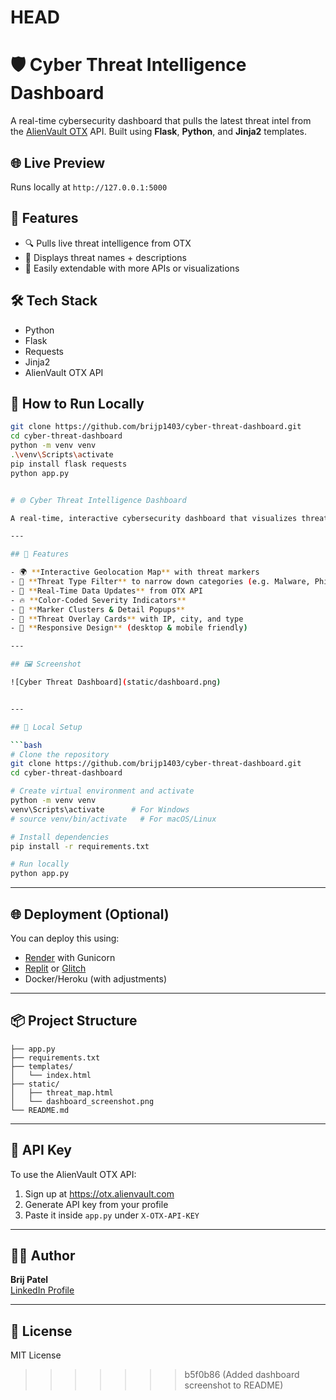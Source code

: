# HEAD
# 🛡️ Cyber Threat Intelligence Dashboard

A real-time cybersecurity dashboard that pulls the latest threat intel from the [AlienVault OTX](https://otx.alienvault.com/) API. Built using **Flask**, **Python**, and **Jinja2** templates.

## 🌐 Live Preview
Runs locally at `http://127.0.0.1:5000`

## 🚀 Features
- 🔍 Pulls live threat intelligence from OTX
- 🧠 Displays threat names + descriptions
- 📡 Easily extendable with more APIs or visualizations

## 🛠️ Tech Stack
- Python
- Flask
- Requests
- Jinja2
- AlienVault OTX API

## 🧪 How to Run Locally

```bash
git clone https://github.com/brijp1403/cyber-threat-dashboard.git
cd cyber-threat-dashboard
python -m venv venv
.\venv\Scripts\activate
pip install flask requests
python app.py


# 🌐 Cyber Threat Intelligence Dashboard

A real-time, interactive cybersecurity dashboard that visualizes threat intelligence from the AlienVault OTX API. This dashboard includes geolocation mapping, category-based filtering, real-time data refresh, and threat severity overlays.

---

## 🚀 Features

- 🌍 **Interactive Geolocation Map** with threat markers
- 🧠 **Threat Type Filter** to narrow down categories (e.g. Malware, Phishing)
- 🔁 **Real-Time Data Updates** from OTX API
- 🔥 **Color-Coded Severity Indicators**
- 📌 **Marker Clusters & Detail Popups**
- 🎯 **Threat Overlay Cards** with IP, city, and type
- 📱 **Responsive Design** (desktop & mobile friendly)

---

## 🖼️ Screenshot

![Cyber Threat Dashboard](static/dashboard.png)


---

## 🧪 Local Setup

```bash
# Clone the repository
git clone https://github.com/brijp1403/cyber-threat-dashboard.git
cd cyber-threat-dashboard

# Create virtual environment and activate
python -m venv venv
venv\Scripts\activate      # For Windows
# source venv/bin/activate   # For macOS/Linux

# Install dependencies
pip install -r requirements.txt

# Run locally
python app.py
```

---

## 🌐 Deployment (Optional)

You can deploy this using:

- [Render](https://render.com) with Gunicorn
- [Replit](https://replit.com) or [Glitch](https://glitch.com)
- Docker/Heroku (with adjustments)

---

## 📦 Project Structure

```
├── app.py
├── requirements.txt
├── templates/
│   └── index.html
├── static/
│   ├── threat_map.html
│   └── dashboard_screenshot.png
└── README.md
```

---

## 🔐 API Key

To use the AlienVault OTX API:

1. Sign up at https://otx.alienvault.com
2. Generate API key from your profile
3. Paste it inside `app.py` under `X-OTX-API-KEY`

---

## 👨‍💻 Author

**Brij Patel**  
[LinkedIn Profile](https://www.linkedin.com/in/brij-patel-6b2a77284)

---

## 📄 License

MIT License
>>>>>>> b5f0b86 (Added dashboard screenshot to README)
